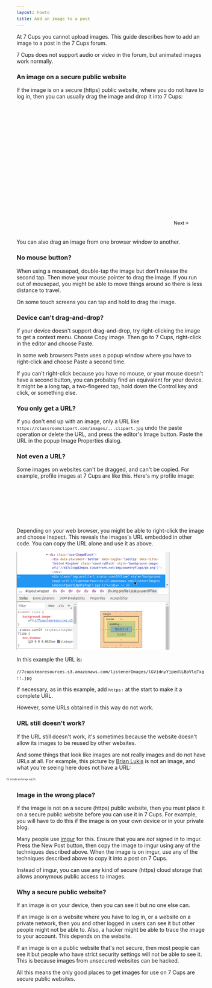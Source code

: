 ```yaml
---
layout: howto
title: Add an image to a post
---
```

At 7 Cups you cannot upload images. This guide describes how to add an image to a post in the 7 Cups forum.

7 Cups does not support audio or video in the forum, but animated images work normally.

### An image on a secure public website

If the image is on a secure (https) public website, where you do not have to log in, then you can usually drag the image and drop it into 7 Cups:
<style>
html {display: block;}
figure {opacity: 0; transition: opacity .5s; position: absolute; top: 0; left: 0;}
.show {opacity: 1;}
img {width: 406px; height: 259px;}
#shell {width: 406px; margin: 80px auto;}
#container {width: 480px; height: 340px; position: relative; overflow: hidden;}
#next {position: absolute; bottom: 20px; right: 0; transform: translateX(-50%); border: 1px solid transparent;
    background: transparent; padding: 0 1px; height: 16px; 3em; line-height: 16px; outline: none;}
#next:hover {border: 1px solid #ccc;}
code {font-size: 80%;}
</style>
<script>
init = function () {
    document.getElementById('img0').className = 'show'
    }
showing = 0
next = function () {
    document.getElementById('img' + showing).className = ''
    if (++showing > 6) showing = 0
    document.getElementById('img' + showing).className = 'show'
    }
</script>
<div id="container">
<figure id="img0"><img src="/assets/post/Post0.png">
    <figcaption>Start in 7 Cups by opening the editor.</figcaption>
    </figure>
<figure id="img1"><img src="/assets/post/Post1.png">
    <figcaption>In a new browser tab, find the image.</figcaption>
    </figure>
<figure id="img2"><img src="/assets/post/Post2.png">
    <figcaption>Hold your mouse button down and drag the image up to the tab bar...</figcaption>
    </figure>
<figure id="img3"><img src="/assets/post/Post3.png">
    <figcaption>...over the tab where 7 Cups is...</figcaption>
    </figure>
<figure id="img4"><img src="/assets/post/Post4.png">
    <figcaption>...so your browser switches back to 7 Cups.</figcaption>
    </figure>
<figure id="img5"><img src="/assets/post/Post5.png">
    <figcaption>Now drag the image down into the editor...</figcaption>
    </figure>
<figure id="img6"><img src="/assets/post/Post6.png">
    <figcaption>And finally release your mouse button to drop the image there.</figcaption>
    </figure>
<button id="next" onclick="next()">Next &gt;</button>
</div>

You can also drag an image from one browser window to another.

### No mouse button?

When using a mousepad, double-tap the image but don't release the second tap. Then move your mouse pointer to drag the image. If you run out of mousepad, you might be able to move things around so there is less distance to travel.

On some touch screens you can tap and hold to drag the image.

### Device can't drag-and-drop?

If your device doesn't support drag-and-drop, try right-clicking the image to get a context menu. Choose Copy image. Then go to 7 Cups, right-click in the editor and choose Paste.

In some web browsers Paste uses a popup window where you have to right-click and choose Paste a second time.

If you can't right-click because you have no mouse, or your mouse doesn't have a second button, you can probably find an equivalent for your device. It might be a long tap, a two-fingered tap, hold down the Control key and click, or something else.

### You only get a URL?

If you don't end up with an image, only a URL like `https://classroomclipart.com/images/...clipart.jpg` undo the paste operation or delete the URL, and press the editor's Image button. Paste the URL in the popup Image Properties dialog.

### Not even a URL?

Some images on websites can't be dragged, and can't be copied. For example, profile images at 7 Cups are like this. Here's my profile image:

<div style="width: 100px; height: 100px; border-radius: 50px; margin-bottom: 1em; background: url(//7cupstearesources.s3.amazonaws.com/listenerImages/lGVjdnyYjpedlLBpVlqTxg!!.jpg) no-repeat top left / 100px 100px"></div>

Depending on your web browser, you might be able to right-click the image and choose Inspect. This reveals the images's URL embedded in other code. You can copy the URL alone and use it as above.

![Inspect example](/assets/post/Post7.png)

In this example the URL is:

`//7cupstearesources.s3.amazonaws.com/listenerImages/lGVjdnyYjpedlLBpVlqTxg!!.jpg`

If necessary, as in this example, add `https:` at the start to make it a complete URL.

However, some URLs obtained in this way do not work.

### URL still doesn't work?
If the URL still doesn't work, it's sometimes because the website doesn't allow its images to be reused by other websites. 

And some things that look like images are not really images and do not have URLs at all. For example, this picture by [Brian Lukis](http://www1.plurib.us/1shot/2009/anchorage-single/) is not an image, and what you're seeing here does not have a URL:

<div style="transform: scale(.4); margin-left: -255px;">{% include anchorage.svg %}</div>

### Image in the wrong place?

If the image is not on a secure (https) public website, then you must place it on a secure public website before you can use it in 7 Cups. For example, you will have to do this if the image is on your own device or in your private blog.

Many people use [imgur](https://imgur.com) for this. Ensure that you are *not* signed in to imgur. Press the New Post button, then copy the image to imgur using any of the techniques described above. When the image is on imgur, use any of the techniques described above to copy it into a post on 7 Cups.

Instead of imgur, you can use any kind of secure (https) cloud storage that allows anonymous public access to images.

### Why a secure public website?

If an image is on your device, then you can see it but no one else can.

If an image is on a website where you have to log in, or a website on a private network, then you and other logged in users can see it but other people might not be able to. Also, a hacker might be able to trace the image to your account. This depends on the website.

If an image is on a public website that's not secure, then most people can see it but people who have strict security settings will not be able to see it. This is because images from unsecured websites can be hacked.

All this means the only good places to get images for use on 7 Cups are secure public websites.

